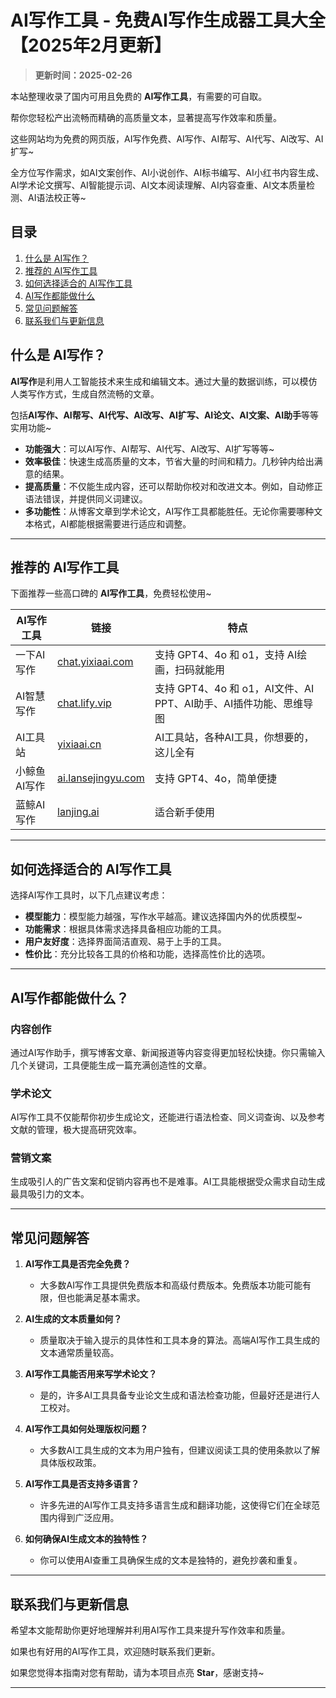 # AI写作工具 - 免费AI写作生成器工具大全【2025年2月更新】

> **更新时间：2025-02-26**    

本站整理收录了国内可用且免费的 **AI写作工具**，有需要的可自取。

帮你您轻松产出流畅而精确的高质量文本，显著提高写作效率和质量。

这些网站均为免费的网页版，AI写作免费、AI写作、AI帮写、AI代写、AI改写、AI扩写~

全方位写作需求，如AI文案创作、AI小说创作、AI标书编写、AI小红书内容生成、AI学术论文撰写、AI智能提示词、AI文本阅读理解、AI内容查重、AI文本质量检测、AI语法校正等~

## **目录**

1. [什么是 AI写作？](#什么是-ai写作)
2. [推荐的 AI写作工具](#推荐的-ai写作工具)
3. [如何选择适合的 AI写作工具](#如何选择适合的-ai写作工具)
4. [AI写作都能做什么](#AI写作都能做什么)
5. [常见问题解答](#常见问题解答)
6. [联系我们与更新信息](#联系我们与更新信息)

## **什么是 AI写作？**

**AI写作**是利用人工智能技术来生成和编辑文本。通过大量的数据训练，可以模仿人类写作方式，生成自然流畅的文章。

包括**AI写作、AI帮写、AI代写、AI改写、AI扩写、AI论文、AI文案、AI助手**等等实用功能~

- **功能强大**：可以AI写作、AI帮写、AI代写、AI改写、AI扩写等等~
- **效率极佳**：快速生成高质量的文本，节省大量的时间和精力。几秒钟内给出满意的结果。
- **提高质量**：不仅能生成内容，还可以帮助你校对和改进文本。例如，自动修正语法错误，并提供同义词建议。
- **多功能性**：从博客文章到学术论文，AI写作工具都能胜任。无论你需要哪种文本格式，AI都能根据需要进行适应和调整。

---

## 推荐的 AI写作工具

下面推荐一些高口碑的 **AI写作工具**，免费轻松使用~

| AI写作工具 | 链接 | 特点 |
| --- | --- | --- |
| 一下AI写作 | [chat.yixiaai.com](https://chat.yixiaai.com) | 支持 GPT4、4o 和 o1，支持 AI绘画，扫码就能用 | 
| AI智慧写作 | [chat.lify.vip](https://www.yixiaai.com) | 支持 GPT4、4o 和 o1，AI文件、AI PPT、AI助手、AI插件功能、思维导图 |
| AI工具站 | [yixiaai.cn](https://yixiaai.cn) | AI工具站，各种AI工具，你想要的，这儿全有 |
| 小鲸鱼AI写作 | [ai.lansejingyu.com](https://ai.lansejingyu.com) | 支持 GPT4、4o，简单便捷 |
| 蓝鲸AI写作 | [lanjing.ai](https://lanjing.ai) | 适合新手使用 |

---

## 如何选择适合的 AI写作工具

选择AI写作工具时，以下几点建议考虑：

- **模型能力**：模型能力越强，写作水平越高。建议选择国内外的优质模型~
- **功能需求**：根据具体需求选择具备相应功能的工具。
- **用户友好度**：选择界面简洁直观、易于上手的工具。
- **性价比**：充分比较各工具的价格和功能，选择高性价比的选项。

---

## AI写作都能做什么？

### 内容创作

通过AI写作助手，撰写博客文章、新闻报道等内容变得更加轻松快捷。你只需输入几个关键词，工具便能生成一篇充满创造性的文章。

### 学术论文

AI写作工具不仅能帮你初步生成论文，还能进行语法检查、同义词查询、以及参考文献的管理，极大提高研究效率。

### 营销文案

生成吸引人的广告文案和促销内容再也不是难事。AI工具能根据受众需求自动生成最具吸引力的文本。

---

## 常见问题解答

1. **AI写作工具是否完全免费？**
    - 大多数AI写作工具提供免费版本和高级付费版本。免费版本功能可能有限，但也能满足基本需求。

2. **AI生成的文本质量如何？**
    - 质量取决于输入提示的具体性和工具本身的算法。高端AI写作工具生成的文本通常质量较高。

3. **AI写作工具能否用来写学术论文？**
    - 是的，许多AI工具具备专业论文生成和语法检查功能，但最好还是进行人工校对。

4. **AI写作工具如何处理版权问题？**
    - 大多数AI工具生成的文本为用户独有，但建议阅读工具的使用条款以了解具体版权政策。

5. **AI写作工具是否支持多语言？**
    - 许多先进的AI写作工具支持多语言生成和翻译功能，这使得它们在全球范围内得到广泛应用。

6. **如何确保AI生成文本的独特性？**
    - 你可以使用AI查重工具确保生成的文本是独特的，避免抄袭和重复。

---

## 联系我们与更新信息

希望本文能帮助你更好地理解并利用AI写作工具来提升写作效率和质量。

如果也有好用的AI写作工具，欢迎随时联系我们更新。

如果您觉得本指南对您有帮助，请为本项目点亮 **Star**，感谢支持~

---

